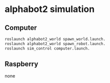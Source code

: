 # alphabot2 simulation

## Computer

```bash
roslaunch alphabot2_world spawn_world.launch. 
roslaunch alphabot2_world spawn_robot.launch. 
roslaunch sim_control computer.launch. 
```

## Raspberry

none
